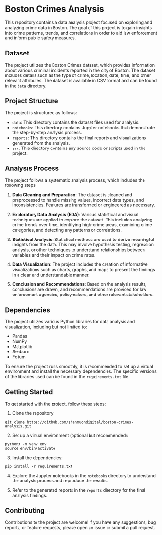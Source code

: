 # Boston Crimes Analysis

This repository contains a data analysis project focused on exploring and analyzing crime data in Boston. The goal of this project is to gain insights into crime patterns, trends, and correlations in order to aid law enforcement and inform public safety measures.

## Dataset

The project utilizes the Boston Crimes dataset, which provides information about various criminal incidents reported in the city of Boston. The dataset includes details such as the type of crime, location, date, time, and other relevant attributes. The dataset is available in CSV format and can be found in the `data` directory.

## Project Structure

The project is structured as follows:

- `data`: This directory contains the dataset files used for analysis.
- `notebooks`: This directory contains Jupyter notebooks that demonstrate the step-by-step analysis process.
- `reports`: This directory contains the final reports and visualizations generated from the analysis.
- `src`: This directory contains any source code or scripts used in the project.

## Analysis Process

The project follows a systematic analysis process, which includes the following steps:

1. **Data Cleaning and Preparation**: The dataset is cleaned and preprocessed to handle missing values, incorrect data types, and inconsistencies. Features are transformed or engineered as necessary.

2. **Exploratory Data Analysis (EDA)**: Various statistical and visual techniques are applied to explore the dataset. This includes analyzing crime trends over time, identifying high-crime areas, examining crime categories, and detecting any patterns or correlations.

3. **Statistical Analysis**: Statistical methods are used to derive meaningful insights from the data. This may involve hypothesis testing, regression analysis, or other techniques to understand relationships between variables and their impact on crime rates.

4. **Data Visualization**: The project includes the creation of informative visualizations such as charts, graphs, and maps to present the findings in a clear and understandable manner.

5. **Conclusion and Recommendations**: Based on the analysis results, conclusions are drawn, and recommendations are provided for law enforcement agencies, policymakers, and other relevant stakeholders.

## Dependencies

The project utilizes various Python libraries for data analysis and visualization, including but not limited to:

- Pandas
- NumPy
- Matplotlib
- Seaborn
- Folium

To ensure the project runs smoothly, it is recommended to set up a virtual environment and install the necessary dependencies. The specific versions of the libraries used can be found in the `requirements.txt` file.

## Getting Started

To get started with the project, follow these steps:

1. Clone the repository:

```
git clone https://github.com/shanmuondigital/boston-crimes-analysis.git
```

2. Set up a virtual environment (optional but recommended):

```
python3 -m venv env
source env/bin/activate
```

3. Install the dependencies:

```
pip install -r requirements.txt
```

4. Explore the Jupyter notebooks in the `notebooks` directory to understand the analysis process and reproduce the results.

5. Refer to the generated reports in the `reports` directory for the final analysis findings.

## Contributing

Contributions to the project are welcome! If you have any suggestions, bug reports, or feature requests, please open an issue or submit a pull request. 
